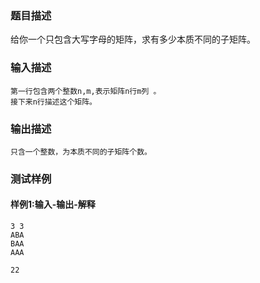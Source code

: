 ### 题目描述

给你一个只包含大写字母的矩阵，求有多少本质不同的子矩阵。

### 输入描述

```
第一行包含两个整数n,m,表示矩阵n行m列 。
接下来n行描述这个矩阵。
```
### 输出描述

```
只含一个整数，为本质不同的子矩阵个数。
```

### 测试样例
#### 样例1:输入-输出-解释

```
3 3
ABA
BAA
AAA
```
```
22
```